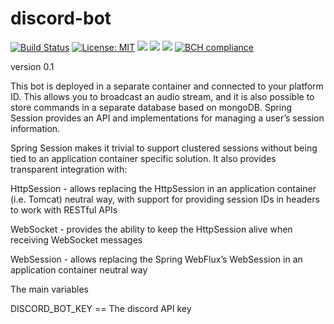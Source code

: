 # discord-bot


[![Build Status](https://travis-ci.com/Andreichenko/discord-bot.svg?branch=master)](https://travis-ci.com/Andreichenko/discord-bot) [![License: MIT](https://img.shields.io/badge/License-MIT-yellow.svg)](https://opensource.org/licenses/MIT) <a alt="Java">
        <img src="https://img.shields.io/badge/Java-v1.8-orange.svg" />
    </a>    <a alt="Docker">
        <img src="https://img.shields.io/badge/Docker-v19-yellowgreen.svg" />
    </a>  <a alt="Bootstrap">
        <img src="https://img.shields.io/badge/Bootstrap-v4.0.0-yellowgreen.svg">
    </a>
    [![BCH compliance](https://bettercodehub.com/edge/badge/Andreichenko/discord-bot?branch=master)](https://bettercodehub.com/)



version 0.1

This bot is deployed in a separate container and connected to your platform ID. This allows you to broadcast an audio stream, and it is also possible to store commands in a separate database based on mongoDB. Spring Session provides an API and implementations for managing a user’s session information.

Spring Session makes it trivial to support clustered sessions without being tied to an application container specific solution. It also provides transparent integration with:

HttpSession - allows replacing the HttpSession in an application container (i.e. Tomcat) neutral way, with support for providing session IDs in headers to work with RESTful APIs

WebSocket - provides the ability to keep the HttpSession alive when receiving WebSocket messages

WebSession - allows replacing the Spring WebFlux’s WebSession in an application container neutral way

The main variables

DISCORD_BOT_KEY	== The discord API key
